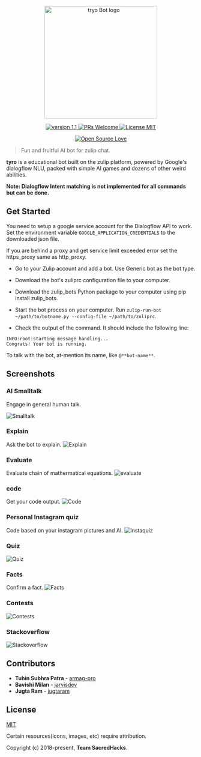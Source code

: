 
<p align="center"><a href="https://github.com/armag-pro/tyro-zulip-bot" target="_blank" rel="noopener noreferrer"><img width="300" src="https://github.com/armag-pro/tyro-zulip-bot/blob/master/assets/logo.png" alt="tryo Bot logo"></a></p>


<p align="center">
<a href="https://github.com/armag-pro/tyro-zulip-bot">
    <img src="https://img.shields.io/badge/version-1.1-blue.svg" alt="version 1.1">
</a>
<a href="https://github.com/armag-pro/tyro-zulip-bot/pulls">
    <img src="https://img.shields.io/badge/PRs-Welome-brightgreen.svg" alt="PRs Welcome">
</a>
<a href="https://github.com/armag-pro/tyro-zulip-bot/blob/master/LICENSE">
    <img src="https://img.shields.io/apm/l/vim-mode.svg" alt="License MIT">
</a>
</p>

<p align="center">
<a href="https://github.com/ellerbrock/open-source-badge/">
    <img src="https://badges.frapsoft.com/os/v1/open-source.svg?v=103" alt="Open Source Love">
</a>
</p>



> Fun and fruitful AI bot for zulip chat.


**tyro** is a educational bot built on the zulip platform, powered by Google's dialogflow NLU, packed with simple AI games and dozens of other weird abilities.

__Note: Dialogflow Intent matching is not implemented for all commands but can be done.__

## Get Started
You need to setup a google service account for the Dialogflow API to work. Set the environment variable `GOOGLE_APPLICATION_CREDENTIALS` to the downloaded json file.

If you are behind a proxy and get service limit exceeded error set the https_proxy same as http_proxy.

* Go to your Zulip account and  add a bot. Use Generic bot as the bot type.
* Download the bot's zuliprc configuration file to your computer.
* Download the zulip_bots Python package to your computer using pip install zulip_bots.
* Start the bot process on your computer.
Run  `zulip-run-bot ~/path/to/botname.py --config-file ~/path/to/zuliprc`.

* Check the output of the command. It should include the following line:

```
INFO:root:starting message handling...
Congrats! Your bot is running.
```

 To talk with the bot, at-mention its name, like `@**bot-name**`.

## Screenshots
### AI Smalltalk
Engage in general human talk.

![Smalltalk](https://github.com/armag-pro/tyro-zulip-bot/blob/master/assets/smalltalk.png "Smalltalk")

### Explain
Ask the bot to explain.
![Explain](https://github.com/armag-pro/tyro-zulip-bot/blob/master/assets/explain.png "Explain")

### Evaluate
Evaluate chain of mathermatical equations.
![evaluate](https://github.com/armag-pro/tyro-zulip-bot/blob/master/assets/evaluate.png "evaluate")

### code
Get your code output.
![Code](https://github.com/armag-pro/tyro-zulip-bot/blob/master/assets/code.png "Code")

### Personal Instagram quiz
Code based on your instagram pictures and AI.
![Instaquiz](https://github.com/armag-pro/tyro-zulip-bot/blob/master/assets/instaquiz.png "Instaquiz")


### Quiz
![Quiz](https://github.com/armag-pro/tyro-zulip-bot/blob/master/assets/quiz.png "quiz")

### Facts
Confirm a fact.
![Facts](https://github.com/armag-pro/tyro-zulip-bot/blob/master/assets/tellme.png "Facts")

### Contests
![Contests](https://github.com/armag-pro/tyro-zulip-bot/blob/master/assets/contests.png "Contests")

### Stackoverflow
![Stackoverflow](https://github.com/armag-pro/tyro-zulip-bot/blob/master/assets/stackoverflow.png "Stackoverflow")

## Contributors
* **Tuhin Subhra Patra** - [armag-pro](https://github.com/armag-pro)
* **Bavishi Milan** - [jarvisdev](https://github.com/jarvisdev)
* **Jugta Ram** - [jugtaram](https://github.com/jugtaram)

## License
[MIT](http://opensource.org/licenses/MIT)

Certain resources(icons, images, etc) require attribution.


Copyright (c) 2018-present, **Team SacredHacks**.
